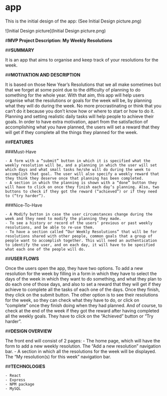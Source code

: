 # app
This is the initial design of the app:
(See Initial Design picture.png)

![Initial Design picture](Initial Design picture.png)

#**MVP Project Description: My Weekly Resolutions**

##**SUMMARY**

It is an app that aims to organise and keep track of your resolutions for the week. 

##**MOTIVATION AND DESCRIPTION**

It is based on those New Year’s Resolutions that we all make sometimes but that we forget at some point due to the difficulty of planning to do something for the whole year. With that aim, this app will help users organise what the resolutions or goals for the week will be, by planning what they will do during the week.
No more procrastinating or think that you can’t do it because you don’t know how or where to start or how to do it. Planning and setting realistic daily tasks will help people to achieve their goals.
In order to have extra motivation, apart from the satisfaction of accomplishing what you have planned, the users will set a reward that they will get if they complete all the things they planned for the week.

##**FEATURES**

###Must-Have

	- A form with a “submit” button in which it is specified what the weekly resolution will be, and a planning in which the user will set which days and what small tasks he/she will do during the week to accomplish that goal. The user will also specify a weekly reward that they think they deserve once that planning has been completed.
	- A section in which the planning is shown with a “done” button they will have to click on once they finish each day’s planning. Also, two buttons to check if they got the reward (“achieved”) or if they need to (“try harder”).
	
###Nice-To-Have

	- A Modify button in case the user circumstances change during the week and they need to modify the planning they made.
	- To see a history or record of the users’ previous or past weekly resolutions, and be able to re-use them.
	- To have a section called “Our Weekly Resolutions” that will be for resolutions shared with other people, common goals that a group of people want to accomplish together. This will need an authentication to identify the user, and on each day, it will have to be specified what each one of the people will do.
	
##**USER FLOWS**

Once the users open the app, they have two options. To add a new resolution for the week by filling in a form in which they have to select the days of the week in which they want to do something, and what they plan to do each one of those days, and also to set a reward that they will get if they achieve to complete all the tasks of each one of the days. Once they finish, they click on the submit button. 
The other option is to see their resolutions for the week, so they can check what they have to do, or click on “complete” once they finish doing when they had planned. And of course, to check at the end of the week if they got the reward after having completed all the weekly goals. They have to click on the “Achieved” button or “Try harder”.


##**DESIGN OVERVIEW**

The front end will consist of 2 pages:
	- The home page, which will have the form to add a new weekly resolution. The “Add a new resolution” navigation bar.
	- A section in which all the resolutions for the week will be displayed. The “My resolution(s) for this week” navigation bar. 

##**TECHNOLOGIES**

	- React
	- Express
	- NPM package
	- MySQL


